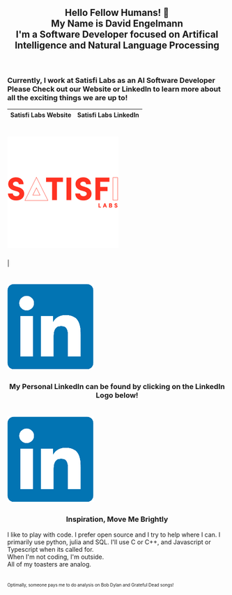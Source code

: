 <!-- Beg, steal, or borrow - Two nickels or a dime to call me on the phone -->
<h2 align='center'>Hello Fellow Humans! 👋<br>My Name is David Engelmann<br>I'm a Software Developer focused on Artifical Intelligence and Natural Language Processing</h2>
<br>
<!-- Can't git no SATISFaction -->
<h3>Currently, I work at Satisfi Labs as an AI Software Developer<br>Please Check out our Website or LinkedIn to learn more about all the exciting things we are up to!</h3>

Satisfi Labs Website       |  Satisfi Labs LinkedIn
:-------------------------:|:-------------------------:
# [![satisfi logo](https://github.com/david-engelmann/david-engelmann/blob/9f9eaa33fe7d2a1f94c03532f876e5019f47c420/assets/logo%20satisfi.png)](https://satisfilabs.com/)
|
# [![satisfi linkedin](https://github.com/david-engelmann/david-engelmann/blob/042ff398c8e5fa7cb5b623b27b02f96a9c4a25f6/assets/LinkedIn_logo_initials.png)](https://www.linkedin.com/company/satisfi-labs)

<!-- Sometimes we live no particular way but our own -->
<h3 align='center'>My Personal LinkedIn can be found by clicking on the LinkedIn Logo below!</h3>

# [![personal linkedin](https://github.com/david-engelmann/david-engelmann/blob/042ff398c8e5fa7cb5b623b27b02f96a9c4a25f6/assets/LinkedIn_logo_initials.png)](https://www.linkedin.com/in/david-engelmann-217817110)

<h3 align='center'>Inspiration, Move Me Brightly</h3>
<p>
I like to play with code. I prefer open source and I try to help where I can. I primarily use python, julia and SQL. I'll use C or C++, and Javascript or Typescript when its called for. 
<br>
When I'm not coding, I'm outside.
<br>
All of my toasters are analog. 
</p>
<br>
<sub><sup>Optimally, someone pays me to do analysis on Bob Dylan and Grateful Dead songs!</sup></sub>
